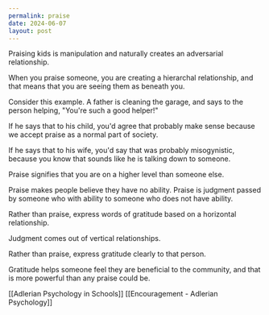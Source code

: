 ```yaml
---
permalink: praise
date: 2024-06-07
layout: post
---
```

Praising kids is manipulation and naturally creates an adversarial relationship. 

When you praise someone, you are creating a hierarchal relationship, and that means that you are seeing them as beneath you. 

Consider this example. A father is cleaning the garage, and says to the person helping, "You're such a good helper!"

If he says that to his child, you'd agree that probably make sense because we accept praise as a normal part of society.

If he says that to his wife, you'd say that was probably misogynistic, because you know that sounds like he is talking down to someone. 

Praise signifies that you are on a higher level than someone else. 

Praise makes people believe they have no ability. Praise is judgment passed by someone who with ability to someone who does not have ability. 

Rather than praise, express words of gratitude based on a horizontal relationship. 

Judgment comes out of vertical relationships. 

Rather than praise, express gratitude clearly to that person. 

Gratitude helps someone feel they are beneficial to the community, and that is more powerful than any praise could be. 


[[Adlerian Psychology in Schools]]
[[Encouragement - Adlerian Psychology]]
